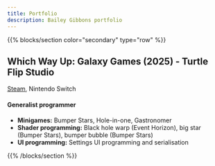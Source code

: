 ```yaml
---
title: Portfolio
description: Bailey Gibbons portfolio
---
```


{{% blocks/section color="secondary" type="row" %}}
## Which Way Up: Galaxy Games (2025) - Turtle Flip Studio
[Steam](https://store.steampowered.com/app/2318660/Which_Way_Up_Galaxy_Games/), Nintendo Switch

#### Generalist programmer
* **Minigames:** Bumper Stars, Hole-in-one, Gastronomer
* **Shader programming:** Black hole warp (Event Horizon), big star (Bumper Stars), bumper bubble (Bumper Stars)
* **UI programming:** Settings UI programming and serialisation


<!-- 
{{< gallery match="images/wwu-*" >}} 
-->
{{% /blocks/section %}}
